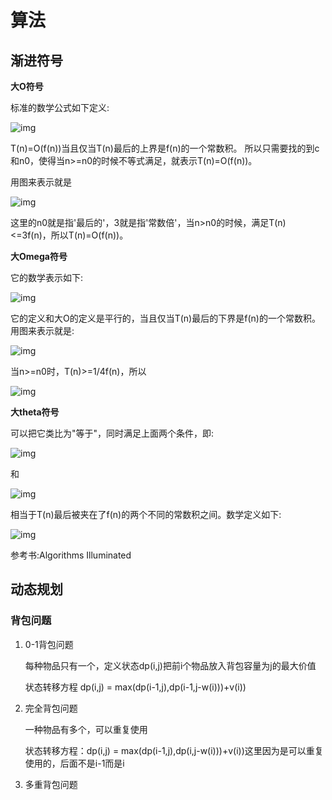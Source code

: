 # 算法

## 渐进符号

**大O符号**

标准的数学公式如下定义:

![img](https://pic4.zhimg.com/v2-8aacc5eafd8beb746b0e6179e4e6d2c3_b.jpg)

T(n)=O(f(n))当且仅当T(n)最后的上界是f(n)的一个常数积。
所以只需要找的到c和n0，使得当n>=n0的时候不等式满足，就表示T(n)=O(f(n))。

用图来表示就是

![img](https://pic4.zhimg.com/v2-a9b752d46b3849ec16a233d4b307414f_b.jpg)

这里的n0就是指'最后的'，3就是指'常数倍'，当n>n0的时候，满足T(n)<=3f(n)，所以T(n)=O(f(n))。

**大Omega符号**

它的数学表示如下:

![img](https://pic2.zhimg.com/v2-40f64468482b8e398e7da1b038b3a655_b.jpg)

它的定义和大O的定义是平行的，当且仅当T(n)最后的下界是f(n)的一个常数积。用图来表示就是:

![img](https://pic2.zhimg.com/v2-07fd658f2fba60427793289a60f8ca79_b.jpg)

当n>=n0时，T(n)>=1/4f(n)，所以

![img](https://pic3.zhimg.com/v2-7883f91a6783064d87fabeec296f7f7a_b.jpg)

**大theta符号**

可以把它类比为"等于"，同时满足上面两个条件，即:

![img](https://pic3.zhimg.com/v2-7883f91a6783064d87fabeec296f7f7a_b.jpg)

和

![img](https://pic1.zhimg.com/v2-08d0903ca9833053251f6af663df0904_b.jpg)

相当于T(n)最后被夹在了f(n)的两个不同的常数积之间。数学定义如下:

![img](https://pic1.zhimg.com/v2-d1327ffba68e80cf5230e04198b9f580_b.jpg)

参考书:Algorithms Illuminated

## 动态规划

### 背包问题

1. 0-1背包问题

   每种物品只有一个，定义状态dp(i,j)把前i个物品放入背包容量为j的最大价值

   状态转移方程 dp(i,j) = max(dp(i-1,j),dp(i-1,j-w(i)))+v(i))

2. 完全背包问题

   一种物品有多个，可以重复使用

   状态转移方程：dp(i,j) = max(dp(i-1,j),dp(i,j-w(i)))+v(i))这里因为是可以重复使用的，后面不是i-1而是i

3. 多重背包问题

